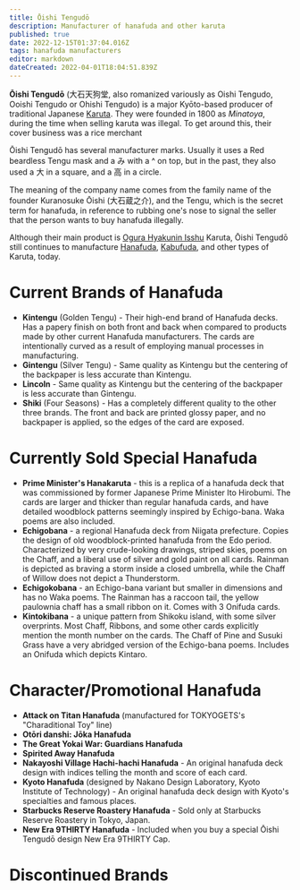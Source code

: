 ```yaml
---
title: Ōishi Tengudō
description: Manufacturer of hanafuda and other karuta
published: true
date: 2022-12-15T01:37:04.016Z
tags: hanafuda manufacturers
editor: markdown
dateCreated: 2022-04-01T18:04:51.839Z
---
```


**Ōishi Tengudō** (大石天狗堂, also romanized variously as Oishi Tengudo, Ooishi Tengudo or Ohishi Tengudo) is a major Kyōto-based producer of traditional Japanese [Karuta](/en/karuta). They were founded in 1800 as *Minatoya*, during the time when selling karuta was illegal. To get around this, their cover business was a rice merchant

Ōishi Tengudō has several manufacturer marks. Usually it uses a Red beardless Tengu mask and a み with a ^ on top, but in the past, they also used a 大 in a square, and a 高 in a circle.

The meaning of the company name comes from the family name of the founder Kuranosuke Ōishi (大石蔵之介), and the Tengu, which is the secret term for hanafuda, in reference to rubbing one's nose to signal the seller that the person wants to buy hanafuda illegally.

Although their main product is [Ogura Hyakunin Isshu](https://fudawiki.org/en/uta-garuta/ogura-hyakunin-isshu) Karuta, Ōishi Tengudō still continues to manufacture [Hanafuda](/en/hanafuda), [Kabufuda](/en/kabufuda), and other types of Karuta, today.

# Current Brands of Hanafuda
- **Kintengu** (Golden Tengu) - Their high-end brand of Hanafuda decks. Has a papery finish on both front and back when compared to products made by other current Hanafuda manufacturers. The cards are intentionally curved as a result of employing manual processes in manufacturing.
- **Gintengu** (Silver Tengu) - Same quality as Kintengu but the centering of the backpaper is less accurate than Kintengu.
- **Lincoln** - Same quality as Kintengu but the centering of the backpaper is less accurate than Gintengu.
- **Shiki** (Four Seasons) - Has a completely different quality to the other three brands. The front and back are printed glossy paper, and no backpaper is applied, so the edges of the card are exposed.

# Currently Sold Special Hanafuda
- **Prime Minister's Hanakaruta** - this is a replica of a hanafuda deck that was commissioned by former Japanese Prime Minister Ito Hirobumi. The cards are larger and thicker than regular hanafuda cards, and have detailed woodblock patterns seemingly inspired by Echigo-bana. Waka poems are also included.
- **Echigobana** - a regional Hanafuda deck from Niigata prefecture. Copies the design of old woodblock-printed hanafuda from the Edo period. Characterized by very crude-looking drawings, striped skies, poems on the Chaff, and a liberal use of silver and gold paint on all cards. Rainman is depicted as braving a storm inside a closed umbrella, while the Chaff of Willow does not depict a Thunderstorm.
- **Echigokobana** - an Echigo-bana variant but smaller in dimensions and has no Waka poems. The Rainman has a raccoon tail, the yellow paulownia chaff has a small ribbon on it. Comes with 3 Onifuda cards.
- **Kintokibana** - a unique pattern from Shikoku island, with some silver overprints. Most Chaff, Ribbons, and some other cards explicitly mention the month number on the cards. The Chaff of Pine and Susuki Grass have a very abridged version of the Echigo-bana poems. Includes an Onifuda which depicts Kintaro.


# Character/Promotional Hanafuda
- **Attack on Titan Hanafuda** (manufactured for TOKYOGETS's "Charaditional Toy" line)
- **Otōri danshi: Jōka Hanafuda**
- **The Great Yokai War: Guardians Hanafuda**
- **Spirited Away Hanafuda**
- **Nakayoshi Village Hachi-hachi Hanafuda** - An original hanafuda deck design with indices telling the month and score of each card.
- **Kyoto Hanafuda** (designed by Nakano Design Laboratory, Kyoto Institute of Technology) - An original hanafuda deck design with Kyoto's specialties and famous places.
- **Starbucks Reserve Roastery Hanafuda** - Sold only at Starbucks Reserve Roastery in Tokyo, Japan.
- **New Era 9THIRTY Hanafuda** - Included when you buy a special Ōishi Tengudō design New Era 9THIRTY Cap.

# Discontinued Brands